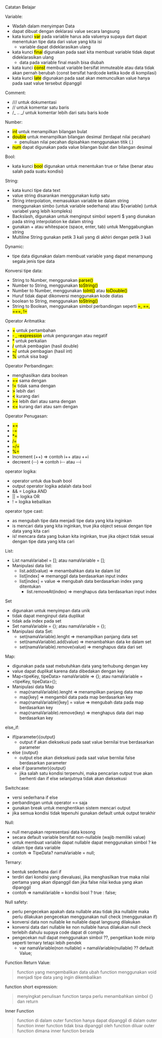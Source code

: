 Catatan Belajar

Variable:

- Wadah dalam menyimpan Data
- dapat dibuat dengan deklarasi value secara langsung
- kata kunci <mark>var</mark> pada variable harus ada valuenya supaya dart dapat menentukan tipe data dari value yang kita isi
  - variable dapat dideklarasikan ulang
- kata kunci <mark>final</mark> digunakan pada saat kita membuat variable tidak dapat dideklarasikan ulang
  - data pada variable final masih bisa diubah
- kata kunci <mark>const</mark> membuat variable bersifat immuteable atau data tidak akan pernah berubah (const bersifat hardcode ketika kode di kompilasi)
- kata kunci <mark>late</mark> digunakan pada saat akan memunculkan value hanya pada saat value tersebut dipanggil

Comment:

- /// untuk dokumentasi
- // untuk komentar satu baris
- /_ .. _/ untuk komentar lebih dari satu baris kode

Number:

- <mark>int</mark> untuk menampilkan bilangan bulat
- <mark>double</mark> untuk menampilkan bilangan desimal (terdapat nilai pecahan)
  - penulisan nilai pecahan dipisahkan menggunakan titik (.)
- <mark>num</mark> dapat digunakan pada value bilangan bulat dan bilangan desimal

Bool:

- kata kunci <mark>bool</mark> digunakan untuk menentukan true or false (benar atau salah pada suatu kondisi)

String:

- kata kunci tipe data text
- value string disarankan menggunakan kutip satu
- String interpolation, memasukkan variable ke dalam string menggunakan simbo (untuk variable sederhana) atau ${variable} (untuk variabel yang lebih kompleks)
- Backslash, digunakan untuk menginput simbol seperti $ yang diunakan pada string interpolation ke dalam string
- gunakan + atau whitespace (space, enter, tab) untuk Menggabungkan string
- Multiline String gunakan petik 3 kali yang di akhiri dengan petik 3 kali

Dynamic:

- tipe data digunakan dalam membuat variable yang dapat menampung segala jenis tipe data

Konversi tipe data:

- String to Number, menggunakan <mark>parse()</mark>
- Number to String, menggunakan <mark>toString()</mark>
- Number to Number, menggunakan <mark>toInt()</mark> atau <mark>toDouble()</mark>
- Huruf tidak dapat dikonversi menggunakan kode diatas
- boolean to String, menggunakan <mark>toString()</mark>
- String to Boolean, menggunakan simbol perbandingan seperti <mark>=, ==, ===, !=</mark>

Operator Aritmatika:

- <mark>+</mark> untuk pertambahan
- <mark>- , -expression</mark> untuk pengurangan atau negatif
- <mark>\*</mark> untuk perkalian
- <mark>/</mark> untuk pembagian (hasil double)
- <mark>~/</mark> untuk pembagian (hasil int)
- <mark>%</mark> untuk sisa bagi

Operator Perbandingan:

- menghasilkan data boolean
- <mark>==</mark> sama dengan
- <mark>!=</mark> tidak sama dengan
- <mark>></mark> lebih dari
- <mark><</mark> kurang dari
- <mark>>=</mark> lebih dari atau sama dengan
- <mark><=</mark> kurang dari atau sam dengan

Operator Penugasan:

- <mark>+=</mark>
- <mark>-=</mark>
- <mark>\*=</mark>
- <mark>/=</mark>
- <mark>~/=</mark>
- <mark>%=</mark>
- Increment (++) => contoh i++ atau ++i
- decreent (--) => contoh i-- atau --i

operator logika:

- operator untuk dua buah bool
- output operator logika adalah data bool
- && = Logika AND
- || = logika OR
- ! = logika kebalikan

operator type cast:

- as mengubah tipe data menjadi tipe data yang kita inginkan
- is mencari data yang kita inginkan, true jika object sesuai dengan tipe data yang kita cari
- is! mencara data yang bukan kita inginkan, true jika object tidak sesuai dengan tipe data yang kita cari

List:

- List<tipe data> namaVariabel = []; atau namaVariable = <tipe data>[];
- Manipulasi data list:
  - list.add(value) => menambahkan data ke dalam list
  - list[index] => memanggil data berdasarkan input index
  - list[index] = value => mengubah data berdasarkan index yang ditentukan
    - list.removeAt(index) => menghapus data berdasarkan input index

Set

- digunakan untuk menyimpan data unik
- tidak dapat menginput data duplikat
- tidak ada index pada set
- Set<tipe data> namaVariable = {}; atau namaVariable = <tipe data>{};
- Manipulasi data Set:
  - set(namaVariable).lenght => menampilkan panjang data set
  - set(namaVariable).add(value) => menambahkan data ke dalam set
  - set(namaVariable).remove(value) => menghapus data dari set

Map:

- digunakan pada saat mebutuhkan data yang terhubung dengan key
- value dapat duplikat karena data dibedakan dengan key
- Map<tipeKey, tipeData> namaVariable => {}; atau namaVariable = <tipeKey, tipeData>{};
- Manipulasi data Map
  - map(namaVariable).lenght => menampilkan panjang data map
  - map[key] => mengambil data pada map berdasarkan key
  - map(namaVariable)[key] = value => mengubah data pada map berdasarkan key
  - map(namaVariable).remove(key) => menghapus data dari map berdasarkan key

else_if:

- if(parameter){output}
  - output if akan dieksekusi pada saat value bernilai true berdasarkan parameter
- else {output}
  - output else akan dieksekusi pada saat value bernilai false berdasarkan parameter
- else if (parameter){output}
  - jika salah satu kondisi terpenuhi, maka pencarian output true akan berhenti dan if else selanjutnya tidak akan dieksekusi

Switchcase:

- versi sederhana if else
- perbandingan untuk operator == saja
- gunakan break untuk menghentikan sistem mencari output
- jika semua kondisi tidak tepenuhi gunakan default untuk output terakhir

Null:

- null merupakan representasi data kosong
- secara default variable bersifat non-nullable (wajib memiliki value)
- untuk membuat variable dapat nullable dapat menggunakan simbol ? ke dalam tipe data variable
- contoh => TipeData? namaVariable = null;

Ternary:

- bentuk sederhana dari if
- terdiri dari kondisi yang dievaluasi, jika menghasilkan true maka nilai pertama yang akan dipanggil dan jika false nilai kedua yang akan dipanggil
- contoh => namaVariable = kondisi bool ? true : false;

Null safety:

- perlu pengecekan apakah data nullable atau tidak jika nullable maka perlu dilakukan pengecekan menggunakan null check (menggunakan if)
- konversi data non nullable ke nullable dapat langsung dilakukan
- konversi data dari nullable ke non nullable harus dilakukan null check terlebih dahulu supaya code dapat di compile
- pengecekan null dapat menggunakan simbol ??, pengetikan kode mirip seperti ternary tetapi lebih pendek
  - var namaVariable(non nullable) = namaVariable(nullable) ?? default Value;

Function Return Value:

> function yang mengembalikan data
> ubah function menggunakan void menjadi tipe data yang ingin dikembalikan

function short expression:

> menyingkat penulisan function tanpa perlu menambahkan simbol {} dan return

Inner Function

> function di dalam outer function
> hanya dapat dipanggil di dalam outer function
> inner function tidak bisa dipanggil oleh function diluar outer function dimana inner function berada
